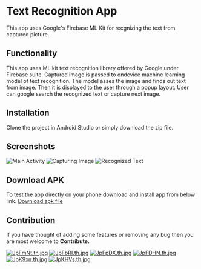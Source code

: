 # Text Recognition App
This app uses Google's Firebase ML Kit for recgnizing the text from captured picture.

## Functionality
This app uses ML kit text recognition library offered by Google under Firebase suite.
Captured image is passed to ondevice machine learning model of text recognition. The model asses the image and finds out text from image.
Then it is displayed to the user through a popup layout. User can google search the recognized text or capture next image.

## Installation
Clone the project in Android Studio or simply download the zip file.

## Screenshots
![Main Activity](https://i.postimg.cc/8zxBnZzX/1.jpg) ![Capturing Image](https://i.postimg.cc/xC2G9qHK/2.jpg) ![Recognized Text](https://i.postimg.cc/25vFpnqk/3.jpg)

## Download APK
To test the app directly on your phone download and install app from below link.
[Download apk file](https://drive.google.com/file/d/1hTTv3gY4mcIIu_cr0p8P5bUW8HhWBmKd/view?usp=sharing)

## Contribution
If you have thought of adding some features or removing any bug then you are most welcome to **Contribute.**

[![JpFmNt.th.jpg](https://iili.io/JpFmNt.th.jpg)](https://freeimage.host/i/JpFmNt) [![JpFbRI.th.jpg](https://iili.io/JpFbRI.th.jpg)](https://freeimage.host/i/JpFbRI) [![JpFpDX.th.jpg](https://iili.io/JpFpDX.th.jpg)](https://freeimage.host/i/JpFpDX) [![JpFDHN.th.jpg](https://iili.io/JpFDHN.th.jpg)](https://freeimage.host/i/JpFDHN) [![JpK9xn.th.jpg](https://iili.io/JpK9xn.th.jpg)](https://freeimage.host/i/JpK9xn) [![JpKHVs.th.jpg](https://iili.io/JpKHVs.th.jpg)](https://freeimage.host/i/JpKHVs)
